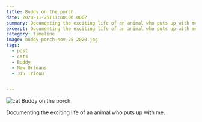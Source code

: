 ```yaml
---
title: Buddy on the porch.
date: 2020-11-25T11:00:00.000Z
summary: Documenting the exciting life of an animal who puts up with me.
excerpt: Documenting the exciting life of an animal who puts up with me.
category: timeline
image: buddy-porch-nov-25-2020.jpg
tags:
  - post 
  - cats
  - Buddy
  - New Orleans
  - 315 Tricou


---
```


![cat Buddy on the porch](/static/img/buddy/buddy-porch-nov-25-2020.jpg "cat buddy on the porch")

Documenting the exciting life of an animal who puts up with me.